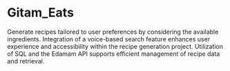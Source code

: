 # Gitam_Eats
Generate recipes tailored to user preferences by considering the available ingredients. Integration of a voice-based search feature enhances user experience and accessibility within the recipe generation project. Utilization of SQL and the Edamam API supports efficient management of recipe data and retrieval.
